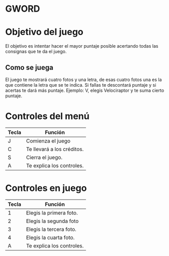 # GWORD

# Objetivo del juego
El objetivo es intentar hacer el mayor puntaje posible acertando todas las consignas que te da el juego.
## Como se juega
El juego te mostrará cuatro fotos y una letra, de esas cuatro fotos una es la que contiene la letra que se te indica. Si fallas te descontará puntaje y si acertas te dará más puntaje.
Ejemplo: V, elegis Velociraptor y te suma cierto puntaje.

# Controles del menú
| Tecla | Función                 |
| - | --------------------------- |
| J | Comienza el juego           |
| C | Te llevará a los créditos.  |
| S | Cierra el juego.            |
| A | Te explica los controles.   |

# Controles en juego
| Tecla | Función                 |
| - | --------------------------- |
| 1 | Elegis la primera foto.     |
| 2 | Elegis la segunda foto      |
| 3 | Elegis la tercera foto.     |
| 4 | Elegis la cuarta foto.      |
| A | Te explica los controles.   |
